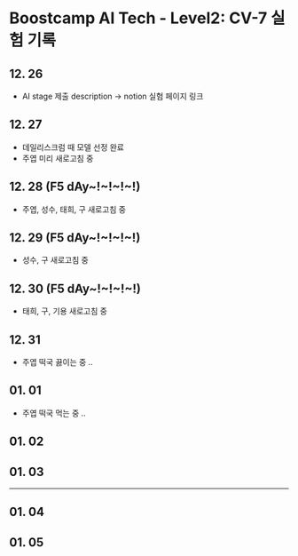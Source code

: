# Boostcamp AI Tech - Level2: CV-7 실험 기록

## 12. 26
- AI stage 제출 description -> notion 실험 페이지 링크

## 12. 27
- 데일리스크럼 때 모델 선정 완료
- 주엽 미리 새로고침 중

## 12. 28 (F5 dAy~!~!~!~!)

- 주엽, 성수, 태희, 구 새로고침 중

## 12. 29 (F5 dAy~!~!~!~!)

- 성수, 구 새로고침 중

## 12. 30 (F5 dAy~!~!~!~!)

- 태희, 구, 기용 새로고침 중

## 12. 31 

- 주엽 떡국 끓이는 중 ..

## 01. 01 

- 주엽 떡국 먹는 중 ..

## 01. 02 


## 01. 03 

---

## 01. 04 


## 01. 05 